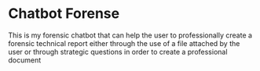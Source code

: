 # Chatbot Forense
This is my forensic chatbot that can help the user to professionally create a forensic technical report either through the use of a file attached by the user or through strategic questions in order to create a professional document
